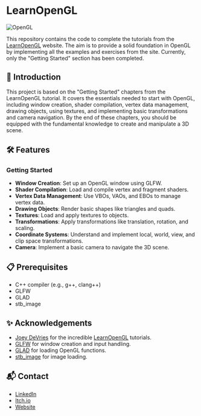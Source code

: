 # LearnOpenGL
![OpenGL]([https://blog.dyma.fr/content/images/2023/05/csharp1200x628.png](https://eu-central-1.linodeobjects.com/wagtail-production/images/openGL_blue.eec549e6.fill-620x220-c100.jpg))

This repository contains the code to complete the tutorials from the [LearnOpenGL](https://learnopengl.com/) website. The aim is to provide a solid foundation in OpenGL by implementing all the examples and exercises from the site. Currently, only the "Getting Started" section has been completed.

## 📝 Introduction

This project is based on the "Getting Started" chapters from the LearnOpenGL tutorial. It covers the essentials needed to start with OpenGL, including window creation, shader compilation, vertex data management, drawing objects, using textures, and implementing basic transformations and camera navigation. By the end of these chapters, you should be equipped with the fundamental knowledge to create and manipulate a 3D scene.

## 🛠️ Features

### Getting Started

- **Window Creation**: Set up an OpenGL window using GLFW.
- **Shader Compilation**: Load and compile vertex and fragment shaders.
- **Vertex Data Management**: Use VBOs, VAOs, and EBOs to manage vertex data.
- **Drawing Objects**: Render basic shapes like triangles and quads.
- **Textures**: Load and apply textures to objects.
- **Transformations**: Apply transformations like translation, rotation, and scaling.
- **Coordinate Systems**: Understand and implement local, world, view, and clip space transformations.
- **Camera**: Implement a basic camera to navigate the 3D scene.

## 📋 Prerequisites

- C++ compiler (e.g., g++, clang++)
- GLFW
- GLAD
- stb_image

## ✨ Acknowledgements

- [Joey DeVries](https://github.com/JoeyDeVries) for the incredible [LearnOpenGL](https://learnopengl.com/) tutorials.
- [GLFW](https://www.glfw.org/) for window creation and input handling.
- [GLAD](https://glad.dav1d.de/) for loading OpenGL functions.
- [stb_image](https://github.com/nothings/stb) for image loading.

## 📬 Contact

- [LinkedIn](https://www.linkedin.com/in/thomas-csigai/)
- [Itch.io](https://thomas-csigai.itch.io/)
- [Website](https://thomascsigai.github.io/)
